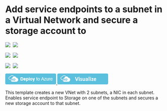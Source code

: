# Add service endpoints to a subnet in a Virtual Network and secure a storage account to 

<IMG SRC="https://azurequickstartsservice.blob.core.windows.net/badges/201-vnet-2subnets-service-endpoints-storage-integration/PublicLastTestDate.svg" />&nbsp;
<IMG SRC="https://azurequickstartsservice.blob.core.windows.net/badges/201-vnet-2subnets-service-endpoints-storage-integration/PublicDeployment.svg" />&nbsp;

<IMG SRC="https://azurequickstartsservice.blob.core.windows.net/badges/201-vnet-2subnets-service-endpoints-storage-integration/FairfaxLastTestDate.svg" />&nbsp;
<IMG SRC="https://azurequickstartsservice.blob.core.windows.net/badges/201-vnet-2subnets-service-endpoints-storage-integration/FairfaxDeployment.svg" />&nbsp;

<IMG SRC="https://azurequickstartsservice.blob.core.windows.net/badges/201-vnet-2subnets-service-endpoints-storage-integration/BestPracticeResult.svg" />&nbsp;
<IMG SRC="https://azurequickstartsservice.blob.core.windows.net/badges/201-vnet-2subnets-service-endpoints-storage-integration/CredScanResult.svg" />&nbsp;

<a href="https://portal.azure.com/#create/Microsoft.Template/uri/https%3A%2F%2Fraw.githubusercontent.com%2FAzure%2Fazure-quickstart-templates%2Fmaster%2F201-vnet-2subnets-service-endpoints-storage-integration%2Fazuredeploy.json" target="_blank">
    <img src="https://raw.githubusercontent.com/Azure/azure-quickstart-templates/master/1-CONTRIBUTION-GUIDE/images/deploytoazure.png"/>
</a>
<a href="http://armviz.io/#/?load=https%3A%2F%2Fraw.githubusercontent.com%2FAzure%2Fazure-quickstart-templates%2Fmaster%2F201-vnet-2subnets-service-endpoints-storage-integration%2Fazuredeploy.json" target="_blank">
    <img src="https://raw.githubusercontent.com/Azure/azure-quickstart-templates/master/1-CONTRIBUTION-GUIDE/images/visualizebutton.png"/>
</a>

This template creates a new VNet with 2 subnets, a NIC in each subnet. Enables service endpoint to Storage on one of the subnets and secures a new storage account to that subnet.


